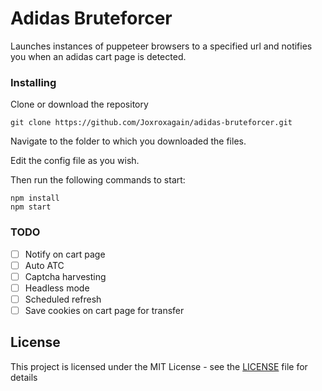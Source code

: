 # Adidas Bruteforcer

Launches instances of puppeteer browsers to a specified url and notifies you when an adidas cart page is detected.

### Installing
Clone or download the repository

```
git clone https://github.com/Joxroxagain/adidas-bruteforcer.git
```
Navigate to the folder to which you downloaded the files.

Edit the config file as you wish.

Then run the following commands to start:
```
npm install
npm start
```
### TODO
- [ ] Notify on cart page
- [ ] Auto ATC
- [ ] Captcha harvesting
- [ ] Headless mode
- [ ] Scheduled refresh
- [ ] Save cookies on cart page for transfer

## License

This project is licensed under the MIT License - see the [LICENSE](LICENSE) file for details
